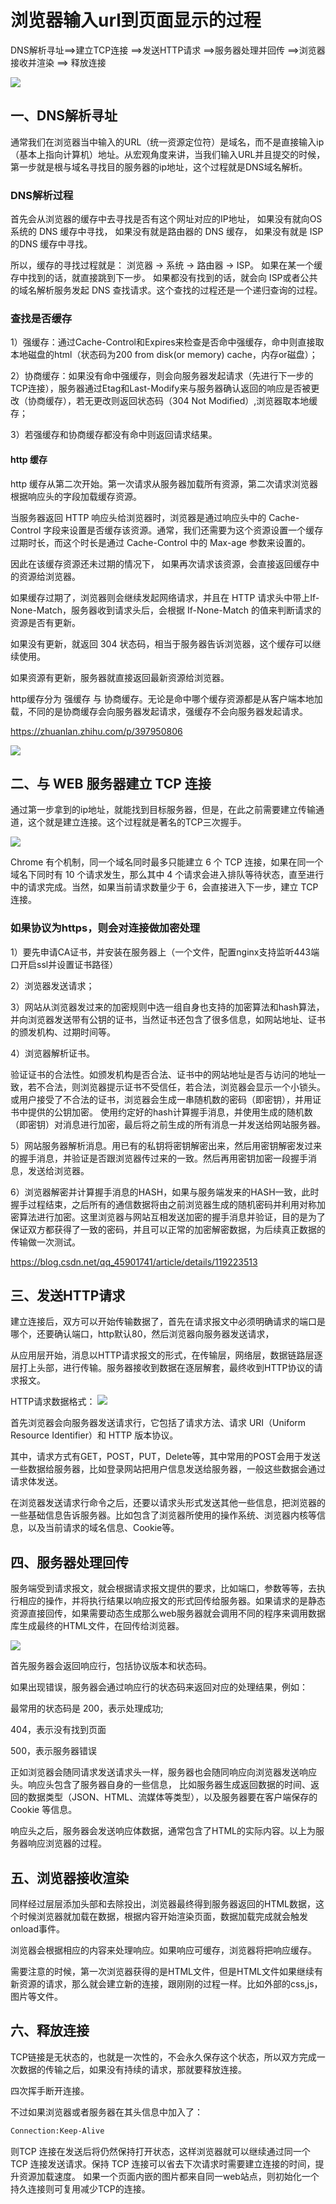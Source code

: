 # 浏览器输入url到页面显示的过程

DNS解析寻址==>建立TCP连接 ==>发送HTTP请求 ==>服务器处理并回传 ==>浏览器接收并渲染 ==> 释放连接

![](./img/2023-08-30-15-39-27.png)
## 一、DNS解析寻址 

通常我们在浏览器当中输入的URL（统一资源定位符）是域名，而不是直接输入ip（基本上指向计算机）地址。从宏观角度来讲，当我们输入URL并且提交的时候，第一步就是根与域名寻找目的服务器的ip地址，这个过程就是DNS域名解析。

### DNS解析过程

首先会从浏览器的缓存中去寻找是否有这个网址对应的IP地址，
如果没有就向OS系统的 DNS 缓存中寻找，
如果没有就是路由器的 DNS 缓存， 
如果没有就是 ISP 的DNS 缓存中寻找。 

所以，缓存的寻找过程就是：
浏览器 -> 系统 -> 路由器 -> ISP。 如果在某一个缓存中找到的话，就直接跳到下一步。
如果都没有找到的话，就会向 ISP或者公共的域名解析服务发起 DNS 查找请求。这个查找的过程还是一个递归查询的过程。

### 查找是否缓存

1）强缓存：通过Cache-Control和Expires来检查是否命中强缓存，命中则直接取本地磁盘的html（状态码为200
from disk(or memory) cache，内存or磁盘）；

2）协商缓存：如果没有命中强缓存，则会向服务器发起请求（先进行下一步的TCP连接），服务器通过Etag和Last-Modify来与服务器确认返回的响应是否被更改（协商缓存），若无更改则返回状态码（304
Not Modified）,浏览器取本地缓存；

3）若强缓存和协商缓存都没有命中则返回请求结果。

#### http 缓存

http 缓存从第二次开始。第一次请求从服务器加载所有资源，第二次请求浏览器根据响应头的字段加载缓存资源。

当服务器返回 HTTP 响应头给浏览器时，浏览器是通过响应头中的 Cache-Control 字段来设置是否缓存该资源。通常，我们还需要为这个资源设置一个缓存过期时长，而这个时长是通过 Cache-Control 中的 Max-age 参数来设置的。

因此在该缓存资源还未过期的情况下， 如果再次请求该资源，会直接返回缓存中的资源给浏览器。

如果缓存过期了，浏览器则会继续发起网络请求，并且在 HTTP 请求头中带上If-None-Match，服务器收到请求头后，会根据 If-None-Match 的值来判断请求的资源是否有更新。

如果没有更新，就返回 304 状态码，相当于服务器告诉浏览器，这个缓存可以继续使用。

如果资源有更新，服务器就直接返回最新资源给浏览器。


http缓存分为 强缓存 与 协商缓存。无论是命中哪个缓存资源都是从客户端本地加载，不同的是协商缓存会向服务器发起请求，强缓存不会向服务器发起请求。

https://zhuanlan.zhihu.com/p/397950806

![](./img/2023-05-22-11-14-57.png)

## 二、与 WEB 服务器建立 TCP 连接

通过第一步拿到的ip地址，就能找到目标服务器，但是，在此之前需要建立传输通道，这个就是建立连接。这个过程就是著名的TCP三次握手。

![](./img/2023-05-22-11-06-34.png)


Chrome 有个机制，同一个域名同时最多只能建立 6 个 TCP 连接，如果在同一个域名下同时有 10 个请求发生，那么其中 4 个请求会进入排队等待状态，直至进行中的请求完成。当然，如果当前请求数量少于 6，会直接进入下一步，建立 TCP 连接。

### 如果协议为https，则会对连接做加密处理

1）要先申请CA证书，并安装在服务器上（一个文件，配置nginx支持监听443端口开启ssl并设置证书路径）

2）浏览器发送请求；

3）网站从浏览器发过来的加密规则中选一组自身也支持的加密算法和hash算法，并向浏览器发送带有公钥的证书，当然证书还包含了很多信息，如网站地址、证书的颁发机构、过期时间等。

4）浏览器解析证书。

验证证书的合法性。如颁发机构是否合法、证书中的网站地址是否与访问的地址一致，若不合法，则浏览器提示证书不受信任，若合法，浏览器会显示一个小锁头。
或用户接受了不合法的证书，浏览器会生成一串随机数的密码（即密钥），并用证书中提供的公钥加密。
使用约定好的hash计算握手消息，并使用生成的随机数（即密钥）对消息进行加密，最后将之前生成的所有消息一并发送给网站服务器。

5）网站服务器解析消息。用已有的私钥将密钥解密出来，然后用密钥解密发过来的握手消息，并验证是否跟浏览器传过来的一致。然后再用密钥加密一段握手消息，发送给浏览器。

6）浏览器解密并计算握手消息的HASH，如果与服务端发来的HASH一致，此时握手过程结束，之后所有的通信数据将由之前浏览器生成的随机密码并利用对称加密算法进行加密。这里浏览器与网站互相发送加密的握手消息并验证，目的是为了保证双方都获得了一致的密码，并且可以正常的加密解密数据，为后续真正数据的传输做一次测试。

https://blog.csdn.net/qq_45901741/article/details/119223513

## 三、发送HTTP请求

建立连接后，双方可以开始传输数据了，首先在请求报文中必须明确请求的端口是哪个，还要确认端口，http默认80，然后浏览器向服务器发送请求，

从应用层开始，消息以HTTP请求报文的形式，在传输层，网络层，数据链路层逐层打上头部，进行传输。服务器接收到数据在逐层解套，最终收到HTTP协议的请求报文。

HTTP请求数据格式：
![](./img/2023-08-30-15-57-23.png)

首先浏览器会向服务器发送请求行，它包括了请求方法、请求 URI（Uniform Resource Identifier）和 HTTP 版本协议。

其中，请求方式有GET，POST，PUT，Delete等，其中常用的POST会用于发送一些数据给服务器，比如登录网站把用户信息发送给服务器，一般这些数据会通过请求体发送。

在浏览器发送请求行命令之后，还要以请求头形式发送其他一些信息，把浏览器的一些基础信息告诉服务器。比如包含了浏览器所使用的操作系统、浏览器内核等信息，以及当前请求的域名信息、Cookie等。

## 四、服务器处理回传

服务端受到请求报文，就会根据请求报文提供的要求，比如端口，参数等等，去执行相应的操作，并将执行结果以响应报文的形式回传给服务器。如果请求的是静态资源直接回传，如果需要动态生成那么web服务器就会调用不同的程序来调用数据库生成最终的HTML文件，在回传给浏览器。

![](./img/2023-08-30-15-58-14.png)

首先服务器会返回响应行，包括协议版本和状态码。

如果出现错误，服务器会通过响应行的状态码来返回对应的处理结果，例如：

最常用的状态码是 200，表示处理成功;

404，表示没有找到页面

500，表示服务器错误

正如浏览器会随同请求发送请求头一样，服务器也会随同响应向浏览器发送响应头。响应头包含了服务器自身的一些信息， 比如服务器生成返回数据的时间、返回的数据类型（JSON、HTML、流媒体等类型），以及服务器要在客户端保存的 Cookie 等信息。

响应头之后，服务器会发送响应体数据，通常包含了HTML的实际内容。以上为服务器响应浏览器的过程。


## 五、浏览器接收渲染

同样经过层层添加头部和去除投出，浏览器最终得到服务器返回的HTML数据，这个时候浏览器就加载在数据，根据内容开始渲染页面，数据加载完成就会触发onload事件。

浏览器会根据相应的内容来处理响应。如果响应可缓存，浏览器将把响应缓存。

需要注意的时候，第一次浏览器获得的是HTML文件，但是HTML文件如果继续有新资源的请求，那么就会建立新的连接，跟刚刚的过程一样。比如外部的css,js，图片等文件。


## 六、释放连接

TCP链接是无状态的，也就是一次性的，不会永久保存这个状态，所以双方完成一次数据的传输之后，如果没有持续的请求，那就要释放连接。

四次挥手断开连接。

不过如果浏览器或者服务器在其头信息中加入了：
```sh
Connection:Keep-Alive
```
则TCP 连接在发送后将仍然保持打开状态，这样浏览器就可以继续通过同一个 TCP 连接发送请求。保持 TCP 连接可以省去下次请求时需要建立连接的时间，提升资源加载速度。 如果一个页面内嵌的图片都来自同一web站点，则初始化一个持久连接则可复用减少TCP的连接。